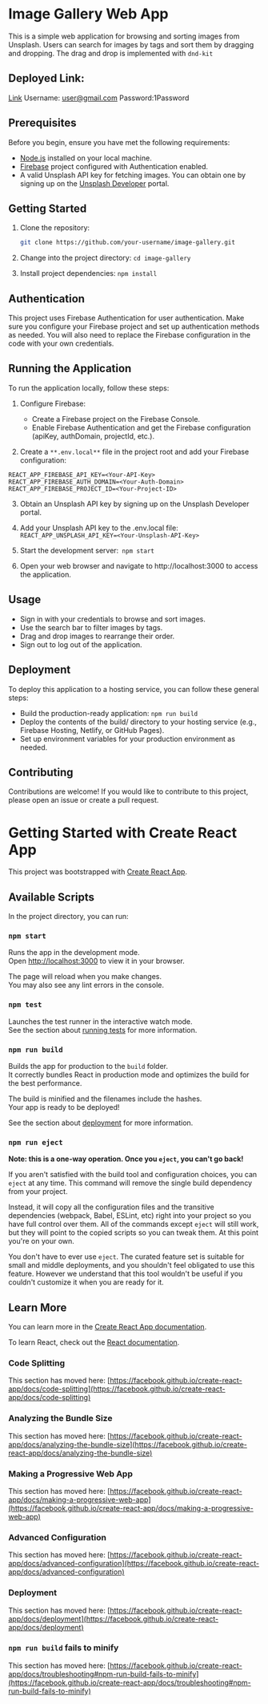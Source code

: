 # Image Gallery Web App

This is a simple web application for browsing and sorting images from Unsplash. Users can search for images by tags and sort them by dragging and dropping. The drag and drop is implemented with `dnd-kit`

## Deployed Link:

[Link](https://beamish-dodol-a3576c.netlify.app/)
Username: user@gmail.com
Password:1Password

## Prerequisites

Before you begin, ensure you have met the following requirements:

- [Node.js](https://nodejs.org/) installed on your local machine.
- [Firebase](https://firebase.google.com/) project configured with Authentication enabled.
- A valid Unsplash API key for fetching images. You can obtain one by signing up on the [Unsplash Developer](https://unsplash.com/developers) portal.

## Getting Started

1. Clone the repository:

   ```bash
   git clone https://github.com/your-username/image-gallery.git

   ```

2. Change into the project directory: `cd image-gallery`

3. Install project dependencies: `npm install`

## Authentication

This project uses Firebase Authentication for user authentication. Make sure you configure your Firebase project and set up authentication methods as needed. You will also need to replace the Firebase configuration in the code with your own credentials.

## Running the Application

To run the application locally, follow these steps:

1. Configure Firebase:

   - Create a Firebase project on the Firebase Console.
   - Enable Firebase Authentication and get the Firebase configuration (apiKey, authDomain, projectId, etc.).

2. Create a `**.env.local**` file in the project root and add your Firebase configuration:

`REACT_APP_FIREBASE_API_KEY=<Your-API-Key>`
`REACT_APP_FIREBASE_AUTH_DOMAIN=<Your-Auth-Domain>`
`REACT_APP_FIREBASE_PROJECT_ID=<Your-Project-ID>`

3. Obtain an Unsplash API key by signing up on the Unsplash Developer portal.

4. Add your Unsplash API key to the .env.local file:
   `REACT_APP_UNSPLASH_API_KEY=<Your-Unsplash-API-Key>`

5. Start the development server:` npm start`

6. Open your web browser and navigate to http://localhost:3000 to access the application.

## Usage

- Sign in with your credentials to browse and sort images.
- Use the search bar to filter images by tags.
- Drag and drop images to rearrange their order.
- Sign out to log out of the application.

## Deployment

To deploy this application to a hosting service, you can follow these general steps:

- Build the production-ready application: `npm run build`
- Deploy the contents of the build/ directory to your hosting service (e.g., Firebase Hosting, Netlify, or GitHub Pages).
- Set up environment variables for your production environment as needed.

## Contributing

Contributions are welcome! If you would like to contribute to this project, please open an issue or create a pull request.

# Getting Started with Create React App

This project was bootstrapped with [Create React App](https://github.com/facebook/create-react-app).

## Available Scripts

In the project directory, you can run:

### `npm start`

Runs the app in the development mode.\
Open [http://localhost:3000](http://localhost:3000) to view it in your browser.

The page will reload when you make changes.\
You may also see any lint errors in the console.

### `npm test`

Launches the test runner in the interactive watch mode.\
See the section about [running tests](https://facebook.github.io/create-react-app/docs/running-tests) for more information.

### `npm run build`

Builds the app for production to the `build` folder.\
It correctly bundles React in production mode and optimizes the build for the best performance.

The build is minified and the filenames include the hashes.\
Your app is ready to be deployed!

See the section about [deployment](https://facebook.github.io/create-react-app/docs/deployment) for more information.

### `npm run eject`

**Note: this is a one-way operation. Once you `eject`, you can't go back!**

If you aren't satisfied with the build tool and configuration choices, you can `eject` at any time. This command will remove the single build dependency from your project.

Instead, it will copy all the configuration files and the transitive dependencies (webpack, Babel, ESLint, etc) right into your project so you have full control over them. All of the commands except `eject` will still work, but they will point to the copied scripts so you can tweak them. At this point you're on your own.

You don't have to ever use `eject`. The curated feature set is suitable for small and middle deployments, and you shouldn't feel obligated to use this feature. However we understand that this tool wouldn't be useful if you couldn't customize it when you are ready for it.

## Learn More

You can learn more in the [Create React App documentation](https://facebook.github.io/create-react-app/docs/getting-started).

To learn React, check out the [React documentation](https://reactjs.org/).

### Code Splitting

This section has moved here: [https://facebook.github.io/create-react-app/docs/code-splitting](https://facebook.github.io/create-react-app/docs/code-splitting)

### Analyzing the Bundle Size

This section has moved here: [https://facebook.github.io/create-react-app/docs/analyzing-the-bundle-size](https://facebook.github.io/create-react-app/docs/analyzing-the-bundle-size)

### Making a Progressive Web App

This section has moved here: [https://facebook.github.io/create-react-app/docs/making-a-progressive-web-app](https://facebook.github.io/create-react-app/docs/making-a-progressive-web-app)

### Advanced Configuration

This section has moved here: [https://facebook.github.io/create-react-app/docs/advanced-configuration](https://facebook.github.io/create-react-app/docs/advanced-configuration)

### Deployment

This section has moved here: [https://facebook.github.io/create-react-app/docs/deployment](https://facebook.github.io/create-react-app/docs/deployment)

### `npm run build` fails to minify

This section has moved here: [https://facebook.github.io/create-react-app/docs/troubleshooting#npm-run-build-fails-to-minify](https://facebook.github.io/create-react-app/docs/troubleshooting#npm-run-build-fails-to-minify)
